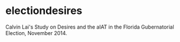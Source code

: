 electiondesires
===============
Calvin Lai's Study on Desires and the aIAT in the Florida Gubernatorial Election, November 2014. 
